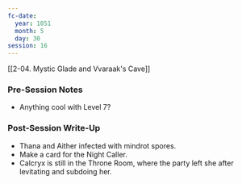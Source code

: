 ```yaml
---
fc-date:
  year: 1051
  month: 5
  day: 30
session: 16
---
```

[[2-04. Mystic Glade and Vvaraak's Cave]]

### Pre-Session Notes

* Anything cool with Level 7?

### Post-Session Write-Up

* Thana and Aither infected with mindrot spores.
* Make a card for the Night Caller.
* Calcryx is still in the Throne Room, where the party left she after levitating and subdoing her.
